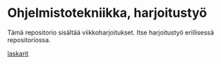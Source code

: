 # Ohjelmistotekniikka, harjoitustyö
Tämä repositorio sisältää viikkoharjoitukset. Itse harjoitustyö erillisessä repositoriossa.

[laskarit](laskarit/)
